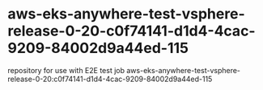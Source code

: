 # aws-eks-anywhere-test-vsphere-release-0-20-c0f74141-d1d4-4cac-9209-84002d9a44ed-115
repository for use with E2E test job aws-eks-anywhere-test-vsphere-release-0-20:c0f74141-d1d4-4cac-9209-84002d9a44ed-115
